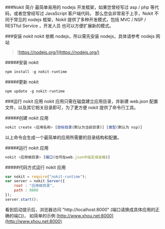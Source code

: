 ###Nokit 简介
最简单易用的 nodejs 开发框架，如果您曾经写过 asp / php 等代码，或者您曾经写过 JavaScript 客户端代码，
那么您会非常易于上手，Nokit 不同于常见的 nodejs 框架，Nokit 提供了多种开发模式，包括 MVC / NSP / RESTful Service ，开发人员
也可以方便扩展新的模式。

###安装 nokit
nokit 依赖 nodejs，所以需先安装 nodejs，具体请参考 nodejs 网站
> [https://nodejs.org/](https://nodejs.org/)

#####安装 nokit
```javascript
npm install -g nokit-runtime
```

#####更新 nokit
```javascript
npm update -g nokit-runtime
```

###运行 nokit 应用
nokit 应用只需在磁盘建立应用目录，并新建 web.json 配置文件，以及其它相关目录即可，为了更方便 nokit 提供了命令行工具。

#####创建 nokit 应用
```javascript
nokit create <应用名称> [目标目录(默认为当前目录)] [类型(默认为 nsp)]
```
以上命令会生成一个最简单的应用所需要的目录结构和配置。

#####运行 nokit 应用
```javascript
nokit <应用根目录> [端口(也可在web.json中指定或省略)]
```

#####代码方式运行 nokit 应用
```javascript
var nokit = require("nokit-runtime");
var server = nokit.Server({
    root : "应用根目录",
    path : 8000
});
server.start();
```

看到启动提示后，浏览器访问 "http://localhost:8000" (端口请换成具体应用的正确的端口)，
如简单的示例 [http://www.xhou.net:8000](http://www.xhou.net:8000)
